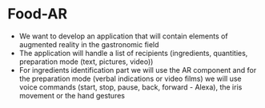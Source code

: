 # Food-AR
- We want to develop an application that will contain elements of augmented reality in the gastronomic field
- The application will handle a list of recipients (ingredients, quantities, preparation mode (text, pictures, video))
- For ingredients identification part we will use the AR component and for the preparation mode (verbal indications or video films) we will use voice commands (start, stop, pause, back, forward - Alexa), the iris movement or the hand gestures 
